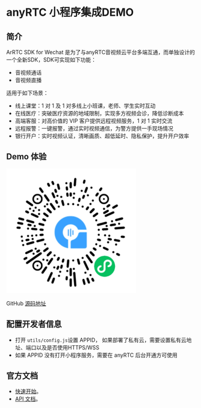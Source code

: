 # anyRTC 小程序集成DEMO

## 简介
ArRTC SDK for Wechat 是为了与anyRTC音视频云平台多端互通，而单独设计的一个全新SDK，SDK可实现如下功能：

- 音视频通话
- 音视频直播


适用于如下场景：

- 线上课堂：1 对 1 及 1 对多线上小班课，老师、学生实时互动
- 在线医疗：突破医疗资源的地域限制，实现多方视频会诊，降低诊断成本
- 高端客服：对高价值的 VIP 客户提供远程视频服务，1 对 1 实时交流
- 远程报警：一键报警，通过实时视频通信，为警方提供一手现场情况
- 银行开户：实时视频认证，清晰画质、超低延时、隐私保护，提升开户效率

## Demo 体验

![Demo体验二维码](https://raw.githubusercontent.com/anyRTC/ArMiniappSDK/master/Docs/docs/assets/demo_qrcode.png)

GitHub [源码地址](https://github.com/anyRTC/ArMiniappSDK)


## 配置开发者信息

- 打开 `utils/config.js`设置 APPID， 如果部署了私有云，需要设置私有云地址、端口以及是否使用HTTPS/WSS
- 如果 APPID 没有打开小程序服务，需要在 anyRTC 后台开通方可使用


## 官方文档

- [快速开始](https://docs.anyrtc.io/cn/Video/run/video_demo/run_demo_video_call_wechat)。
- [API 文档](https://docs.anyrtc.io/cn/Video/api-ref/rtc_wechat/overview)。
